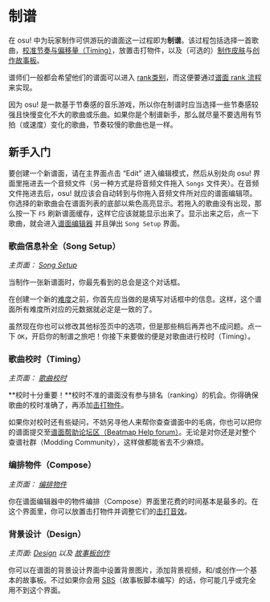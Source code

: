 
# 制谱

在 osu! 中为玩家制作可供游玩的谱面这一过程即为**制谱**。该过程包括选择一首歌曲，[校准节奏与偏移量（Timing）](/wiki/Beatmap_Editor/Timing)，放置击打物件，以及（可选的）[制作皮肤](/wiki/Skinning)与[创作故事板](/wiki/Storyboarding)。

谱师们一般都会希望他们的谱面可以进入 [rank类别](/wiki/Beatmap)，而这便要通过[谱面 rank 流程](/wiki/Beatmap_ranking_procedure)来实现。

因为 osu! 是一款基于节奏感的音乐游戏，所以你在制谱时应当选择一些节奏感较强且快慢变化不大的歌曲或乐曲。如果你是个制谱新手，那么就尽量不要选用有节拍（或速度）变化的歌曲，节奏较慢的歌曲也是一样。

## 新手入门

要创建一个新谱面，请在主界面点击 “Edit” 进入编辑模式，然后从别处向 osu! 界面里拖进去一个音频文件（另一种方式是将音频文件拖入 `Songs` 文件夹）。在音频文件拖进去后，osu! 就应该会自动转到与你拖入音频文件所对应的谱面编辑项。你选择的新歌曲会在谱面列表的底部以紫色高亮显示。若拖入的歌曲没有出现，那么按一下 `F5` 刷新谱面缓存，这样它应该就能显示出来了。显示出来之后，点一下歌曲，就会进入[谱面编辑器](/wiki/Beatmap_Editor) 并且弹出 `Song Setup` 界面。

### 歌曲信息补全（Song Setup）

*主页面： [Song Setup](/wiki/Song_Setup)*

当制作一张新谱面时，你最先看到的总会是这个对话框。

在创建一个新的[难度](/wiki/Difficulties)之前，你首先应当做的是填写对话框中的信息。这样，这个谱面所有难度所对应的元数据就必定是一致的了。

虽然现在你也可以修改其他标签页中的选项，但是那些稍后再弄也不成问题。点一下 `OK`，开启你的制谱之旅吧！你接下来要做的便是对歌曲进行校时（Timing）。

### 歌曲校时（Timing）

*主页面： [歌曲校时](/wiki/Beatmap_Editor/Timing)*

**校时十分重要！**校时不准的谱面没有参与排名（ranking）的机会。你得确保歌曲的校时准确了，再添加[击打物件](/wiki/Hit_Objects)。

如果你对校时还有些疑问，不妨另寻他人来帮你查查谱面中的毛病，你也可以把你的谱面提交至[谱面帮助论坛区（Beatmap Help forum）](https://osu.ppy.sh/community/forums/10)。无论是对你还是对整个查谱社群（Modding Community），这样做都能省去不少麻烦。

### 编排物件（Compose）

*主页面： [编排物件](/wiki/Compose)*

你在谱面编辑器中的物件编排（Compose）界面里花费的时间基本是最多的。在这个界面里，你可以放置击打物件并调整它们的[击打音效](/wiki/hit_sounds)。

### 背景设计（Design）

*主页面: [Design](/wiki/Design) 以及 [故事板创作](/wiki/Storyboarding)*

你可以在谱面的背景设计界面中设置背景图片，添加背景视频，和/或创作一个基本的故事板。不过如果你会用 [SBS](/wiki/Storyboard_Scripting)（故事板脚本编写）的话，你可能几乎或完全用不到这个界面。

